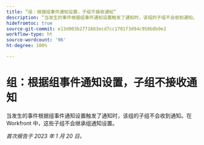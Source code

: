 ```yaml
---
title: “组：根据组事件通知设置，子组不接收通知”
description: “当发生的事件根据组事件通知设置触发了通知时，该组的子组不会收到通知。在 Workfront 中，这些子组不会继承组通知设置。”
hidefromtoc: true
source-git-commit: e13d003b2771683ecd7cc1701f3d94c958b8b9e2
workflow-type: ht
source-wordcount: '96'
ht-degree: 100%

---
```



# 组：根据组事件通知设置，子组不接收通知

当发生的事件根据组事件通知设置触发了通知时，该组的子组不会收到通知。在 Workfront 中，这些子组不会继承组通知设置。

_首次报告于 2023 年 1 月 20 日。_

